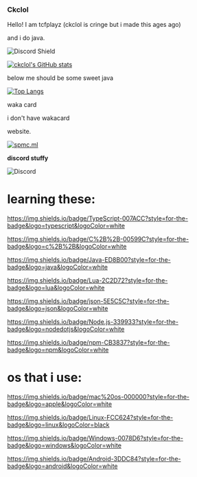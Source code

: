 ### Ckclol
Hello! I am tcfplayz (ckclol is cringe but i made this ages ago)

and i do java.

![Discord Shield](https://discordapp.com/api/guilds/802077281165639691/widget.png?style=shield)

[![ckclol's GitHub stats](https://github-readme-stats.vercel.app/api?username=ckclol)](https://github.com/anuraghazra/github-readme-stats)

below me should be some sweet java

[![Top Langs](https://github-readme-stats.vercel.app/api/top-langs/?username=ckclol&layout=compact)](https://github.com/anuraghazra/github-readme-stats)

waka card

i don't have wakacard

website.

[![spmc.ml](https://spmc.ml)](https://spmc.ml)

**discord stuffy**

![Discord](https://discordapp.com/api/guilds/802077281165639691/widget.png?style=banner4)

# learning these:

https://img.shields.io/badge/TypeScript-007ACC?style=for-the-badge&logo=typescript&logoColor=white

https://img.shields.io/badge/C%2B%2B-00599C?style=for-the-badge&logo=c%2B%2B&logoColor=white

https://img.shields.io/badge/Java-ED8B00?style=for-the-badge&logo=java&logoColor=white

https://img.shields.io/badge/Lua-2C2D72?style=for-the-badge&logo=lua&logoColor=white

https://img.shields.io/badge/json-5E5C5C?style=for-the-badge&logo=json&logoColor=white

https://img.shields.io/badge/Node.js-339933?style=for-the-badge&logo=nodedotjs&logoColor=white

https://img.shields.io/badge/npm-CB3837?style=for-the-badge&logo=npm&logoColor=white

# os that i use:

https://img.shields.io/badge/mac%20os-000000?style=for-the-badge&logo=apple&logoColor=white

https://img.shields.io/badge/Linux-FCC624?style=for-the-badge&logo=linux&logoColor=black

https://img.shields.io/badge/Windows-0078D6?style=for-the-badge&logo=windows&logoColor=white

https://img.shields.io/badge/Android-3DDC84?style=for-the-badge&logo=android&logoColor=white
